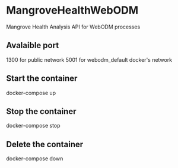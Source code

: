 # MangroveHealthWebODM
Mangrove Health Analysis API for WebODM processes

## Avalaible port
1300 for public network
5001 for webodm_default docker's network

## Start the container
docker-compose up

## Stop the container
docker-compose stop

## Delete the container
docker-compose down